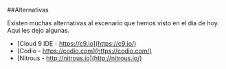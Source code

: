##Alternativas

Existen muchas alternativas al escenario que hemos visto en el dia de hoy.
Aqui les dejo algunas.

* [Cloud 9 IDE - https://c9.io](https://c9.io/)
* [Codio - https://codio.com](https://codio.com/)
* [Nitrous - http://nitrous.io](http://nitrous.io/)
